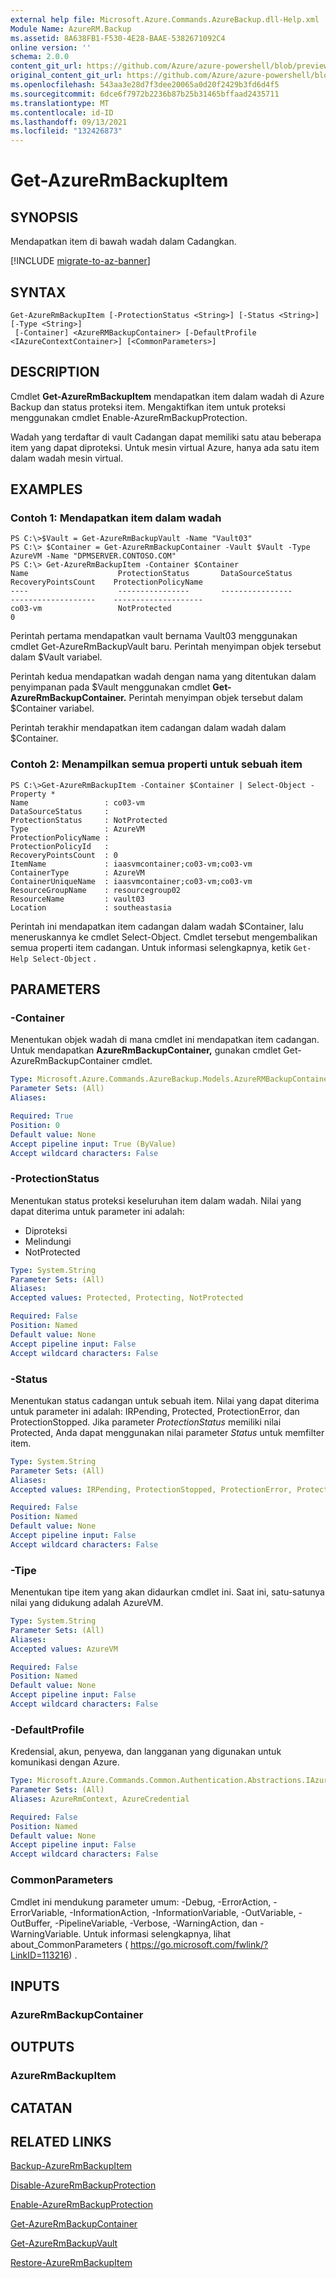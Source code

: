 ```yaml
---
external help file: Microsoft.Azure.Commands.AzureBackup.dll-Help.xml
Module Name: AzureRM.Backup
ms.assetid: 8A638FB1-F530-4E28-BAAE-5382671092C4
online version: ''
schema: 2.0.0
content_git_url: https://github.com/Azure/azure-powershell/blob/preview/src/ResourceManager/AzureBackup/Commands.AzureBackup/help/Get-AzureRmBackupItem.md
original_content_git_url: https://github.com/Azure/azure-powershell/blob/preview/src/ResourceManager/AzureBackup/Commands.AzureBackup/help/Get-AzureRmBackupItem.md
ms.openlocfilehash: 543aa3e28d7f3dee20065a0d20f2429b3fd6d4f5
ms.sourcegitcommit: 6dce6f7972b2236b87b25b31465bffaad2435711
ms.translationtype: MT
ms.contentlocale: id-ID
ms.lasthandoff: 09/13/2021
ms.locfileid: "132426873"
---
```

# Get-AzureRmBackupItem

## SYNOPSIS
Mendapatkan item di bawah wadah dalam Cadangkan.

[!INCLUDE [migrate-to-az-banner](../../includes/migrate-to-az-banner.md)]

## SYNTAX

```
Get-AzureRmBackupItem [-ProtectionStatus <String>] [-Status <String>] [-Type <String>]
 [-Container] <AzureRMBackupContainer> [-DefaultProfile <IAzureContextContainer>] [<CommonParameters>]
```

## DESCRIPTION
Cmdlet **Get-AzureRmBackupItem** mendapatkan item dalam wadah di Azure Backup dan status proteksi item.
Mengaktifkan item untuk proteksi menggunakan cmdlet Enable-AzureRmBackupProtection.

Wadah yang terdaftar di vault Cadangan dapat memiliki satu atau beberapa item yang dapat diproteksi.
Untuk mesin virtual Azure, hanya ada satu item dalam wadah mesin virtual.

## EXAMPLES

### Contoh 1: Mendapatkan item dalam wadah
```
PS C:\>$Vault = Get-AzureRmBackupVault -Name "Vault03"
PS C:\> $Container = Get-AzureRmBackupContainer -Vault $Vault -Type AzureVM -Name "DPMSERVER.CONTOSO.COM"
PS C:\> Get-AzureRmBackupItem -Container $Container
Name                    ProtectionStatus       DataSourceStatus       RecoveryPointsCount    ProtectionPolicyName
----                    ----------------       ----------------       -------------------    --------------------
co03-vm                 NotProtected                                  0
```

Perintah pertama mendapatkan vault bernama Vault03 menggunakan cmdlet Get-AzureRmBackupVault baru.
Perintah menyimpan objek tersebut dalam $Vault variabel.

Perintah kedua mendapatkan wadah dengan nama yang ditentukan dalam penyimpanan pada $Vault menggunakan cmdlet **Get-AzureRmBackupContainer.**
Perintah menyimpan objek tersebut dalam $Container variabel.

Perintah terakhir mendapatkan item cadangan dalam wadah dalam $Container.

### Contoh 2: Menampilkan semua properti untuk sebuah item
```
PS C:\>Get-AzureRmBackupItem -Container $Container | Select-Object -Property *
Name                 : co03-vm
DataSourceStatus     : 
ProtectionStatus     : NotProtected
Type                 : AzureVM
ProtectionPolicyName : 
ProtectionPolicyId   : 
RecoveryPointsCount  : 0
ItemName             : iaasvmcontainer;co03-vm;co03-vm
ContainerType        : AzureVM
ContainerUniqueName  : iaasvmcontainer;co03-vm;co03-vm
ResourceGroupName    : resourcegroup02
ResourceName         : vault03
Location             : southeastasia
```

Perintah ini mendapatkan item cadangan dalam wadah $Container, lalu meneruskannya ke cmdlet Select-Object.
Cmdlet tersebut mengembalikan semua properti item cadangan.
Untuk informasi selengkapnya, ketik `Get-Help Select-Object` .

## PARAMETERS

### -Container
Menentukan objek wadah di mana cmdlet ini mendapatkan item cadangan.
Untuk mendapatkan **AzureRmBackupContainer,** gunakan cmdlet Get-AzureRmBackupContainer cmdlet.

```yaml
Type: Microsoft.Azure.Commands.AzureBackup.Models.AzureRMBackupContainer
Parameter Sets: (All)
Aliases: 

Required: True
Position: 0
Default value: None
Accept pipeline input: True (ByValue)
Accept wildcard characters: False
```

### -ProtectionStatus
Menentukan status proteksi keseluruhan item dalam wadah.
Nilai yang dapat diterima untuk parameter ini adalah:

- Diproteksi 
- Melindungi  
- NotProtected

```yaml
Type: System.String
Parameter Sets: (All)
Aliases: 
Accepted values: Protected, Protecting, NotProtected

Required: False
Position: Named
Default value: None
Accept pipeline input: False
Accept wildcard characters: False
```

### -Status
Menentukan status cadangan untuk sebuah item.
Nilai yang dapat diterima untuk parameter ini adalah: IRPending, Protected, ProtectionError, dan ProtectionStopped.
Jika parameter *ProtectionStatus* memiliki nilai Protected, Anda dapat menggunakan nilai parameter *Status* untuk memfilter item.

```yaml
Type: System.String
Parameter Sets: (All)
Aliases: 
Accepted values: IRPending, ProtectionStopped, ProtectionError, Protected

Required: False
Position: Named
Default value: None
Accept pipeline input: False
Accept wildcard characters: False
```

### -Tipe
Menentukan tipe item yang akan didaurkan cmdlet ini.
Saat ini, satu-satunya nilai yang didukung adalah AzureVM.

```yaml
Type: System.String
Parameter Sets: (All)
Aliases: 
Accepted values: AzureVM

Required: False
Position: Named
Default value: None
Accept pipeline input: False
Accept wildcard characters: False
```

### -DefaultProfile
Kredensial, akun, penyewa, dan langganan yang digunakan untuk komunikasi dengan Azure.

```yaml
Type: Microsoft.Azure.Commands.Common.Authentication.Abstractions.IAzureContextContainer
Parameter Sets: (All)
Aliases: AzureRmContext, AzureCredential

Required: False
Position: Named
Default value: None
Accept pipeline input: False
Accept wildcard characters: False
```

### CommonParameters
Cmdlet ini mendukung parameter umum: -Debug, -ErrorAction, -ErrorVariable, -InformationAction, -InformationVariable, -OutVariable, -OutBuffer, -PipelineVariable, -Verbose, -WarningAction, dan -WarningVariable. Untuk informasi selengkapnya, lihat about_CommonParameters ( https://go.microsoft.com/fwlink/?LinkID=113216) .

## INPUTS

### AzureRmBackupContainer

## OUTPUTS

### AzureRmBackupItem

## CATATAN

## RELATED LINKS

[Backup-AzureRmBackupItem](./Backup-AzureRmBackupItem.md)

[Disable-AzureRmBackupProtection](./Disable-AzureRmBackupProtection.md)

[Enable-AzureRmBackupProtection](./Enable-AzureRmBackupProtection.md)

[Get-AzureRmBackupContainer](./Get-AzureRmBackupContainer.md)

[Get-AzureRmBackupVault](./Get-AzureRmBackupVault.md)

[Restore-AzureRmBackupItem](./Restore-AzureRmBackupItem.md)


